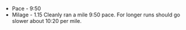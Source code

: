 - Pace - 9:50
- Milage - 1.15
Cleanly ran a mile 9:50 pace. For longer runs should go slower about 10:20 per mile.